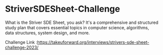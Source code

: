 # StriverSDESheet-Challenge
What is the Striver SDE Sheet, you ask? It's a comprehensive and structured study plan that covers essential topics in computer science, algorithms, data structures, system design, and more. 


Challenge Link :https://takeuforward.org/interviews/strivers-sde-sheet-challenge-2023/

